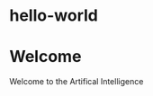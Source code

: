 # hello-world
<htmL>
  <h1>Welcome</h1>
  <body> Welcome to the Artifical Intelligence
  </body>
  </html>
  
